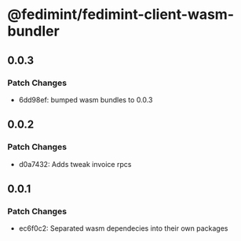 # @fedimint/fedimint-client-wasm-bundler

## 0.0.3

### Patch Changes

- 6dd98ef: bumped wasm bundles to 0.0.3

## 0.0.2

### Patch Changes

- d0a7432: Adds tweak invoice rpcs

## 0.0.1

### Patch Changes

- ec6f0c2: Separated wasm dependecies into their own packages
